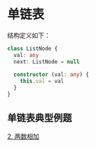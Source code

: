 <!--
 * @Autor: Guo Kainan
 * @Date: 2021-08-27 12:16:10
 * @LastEditors: Guo Kainan
 * @LastEditTime: 2021-08-27 13:39:33
 * @Description: 
-->
# 单链表
结构定义如下：
```ts
class ListNode {
  val: any
  next: ListNode = null
  
  constructor (val: any) {
    this.val = val
  }
}
```

## 单链表典型例题
[2. 两数相加](https://leetcode-cn.com/problems/add-two-numbers/)